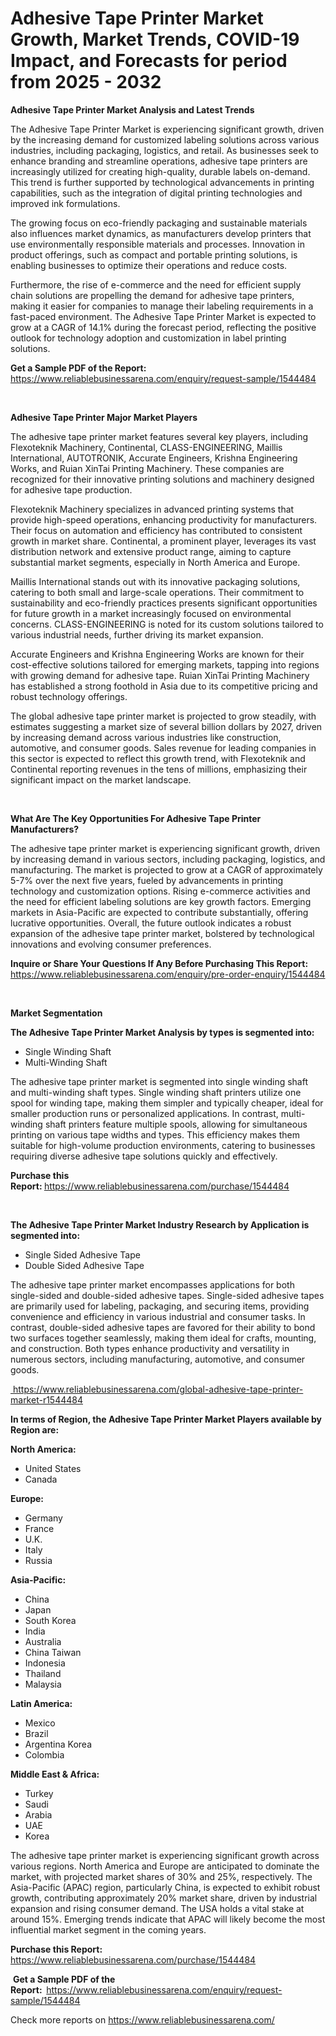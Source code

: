 <p><h1>Adhesive Tape Printer Market Growth, Market Trends, COVID-19 Impact, and Forecasts for period from 2025 - 2032</h1></p><p><strong>Adhesive Tape Printer Market Analysis and Latest Trends</strong></p>
<p><p>The Adhesive Tape Printer Market is experiencing significant growth, driven by the increasing demand for customized labeling solutions across various industries, including packaging, logistics, and retail. As businesses seek to enhance branding and streamline operations, adhesive tape printers are increasingly utilized for creating high-quality, durable labels on-demand. This trend is further supported by technological advancements in printing capabilities, such as the integration of digital printing technologies and improved ink formulations.</p><p>The growing focus on eco-friendly packaging and sustainable materials also influences market dynamics, as manufacturers develop printers that use environmentally responsible materials and processes. Innovation in product offerings, such as compact and portable printing solutions, is enabling businesses to optimize their operations and reduce costs.</p><p>Furthermore, the rise of e-commerce and the need for efficient supply chain solutions are propelling the demand for adhesive tape printers, making it easier for companies to manage their labeling requirements in a fast-paced environment. The Adhesive Tape Printer Market is expected to grow at a CAGR of 14.1% during the forecast period, reflecting the positive outlook for technology adoption and customization in label printing solutions.</p></p>
<p><strong>Get a Sample PDF of the Report:&nbsp;</strong> <a href="https://www.reliablebusinessarena.com/enquiry/request-sample/1544484?utm_campaign=1420&utm_medium=2&utm_source=Github&utm_content=ia&utm_term=08042025&utm_id=adhesive-tape-printer">https://www.reliablebusinessarena.com/enquiry/request-sample/1544484</a></p>
<p>&nbsp;</p>
<p><strong>Adhesive Tape Printer Major Market Players</strong></p>
<p><p>The adhesive tape printer market features several key players, including Flexoteknik Machinery, Continental, CLASS-ENGINEERING, Maillis International, AUTOTRONIK, Accurate Engineers, Krishna Engineering Works, and Ruian XinTai Printing Machinery. These companies are recognized for their innovative printing solutions and machinery designed for adhesive tape production.</p><p>Flexoteknik Machinery specializes in advanced printing systems that provide high-speed operations, enhancing productivity for manufacturers. Their focus on automation and efficiency has contributed to consistent growth in market share. Continental, a prominent player, leverages its vast distribution network and extensive product range, aiming to capture substantial market segments, especially in North America and Europe.</p><p>Maillis International stands out with its innovative packaging solutions, catering to both small and large-scale operations. Their commitment to sustainability and eco-friendly practices presents significant opportunities for future growth in a market increasingly focused on environmental concerns. CLASS-ENGINEERING is noted for its custom solutions tailored to various industrial needs, further driving its market expansion.</p><p>Accurate Engineers and Krishna Engineering Works are known for their cost-effective solutions tailored for emerging markets, tapping into regions with growing demand for adhesive tape. Ruian XinTai Printing Machinery has established a strong foothold in Asia due to its competitive pricing and robust technology offerings.</p><p>The global adhesive tape printer market is projected to grow steadily, with estimates suggesting a market size of several billion dollars by 2027, driven by increasing demand across various industries like construction, automotive, and consumer goods. Sales revenue for leading companies in this sector is expected to reflect this growth trend, with Flexoteknik and Continental reporting revenues in the tens of millions, emphasizing their significant impact on the market landscape.</p></p>
<p>&nbsp;</p>
<p><strong>What Are The Key Opportunities For Adhesive Tape Printer Manufacturers?</strong></p>
<p><p>The adhesive tape printer market is experiencing significant growth, driven by increasing demand in various sectors, including packaging, logistics, and manufacturing. The market is projected to grow at a CAGR of approximately 5-7% over the next five years, fueled by advancements in printing technology and customization options. Rising e-commerce activities and the need for efficient labeling solutions are key growth factors. Emerging markets in Asia-Pacific are expected to contribute substantially, offering lucrative opportunities. Overall, the future outlook indicates a robust expansion of the adhesive tape printer market, bolstered by technological innovations and evolving consumer preferences.</p></p>
<p><strong>Inquire or Share Your Questions If Any Before Purchasing This Report:</strong> <a href="https://www.reliablebusinessarena.com/enquiry/pre-order-enquiry/1544484?utm_campaign=1420&utm_medium=2&utm_source=Github&utm_content=ia&utm_term=08042025&utm_id=adhesive-tape-printer">https://www.reliablebusinessarena.com/enquiry/pre-order-enquiry/1544484</a></p>
<p>&nbsp;</p>
<p><strong>Market Segmentation</strong></p>
<p><strong>The Adhesive Tape Printer Market Analysis by types is segmented into:</strong></p>
<p><ul><li>Single Winding Shaft</li><li>Multi-Winding Shaft</li></ul></p>
<p><p>The adhesive tape printer market is segmented into single winding shaft and multi-winding shaft types. Single winding shaft printers utilize one spool for winding tape, making them simpler and typically cheaper, ideal for smaller production runs or personalized applications. In contrast, multi-winding shaft printers feature multiple spools, allowing for simultaneous printing on various tape widths and types. This efficiency makes them suitable for high-volume production environments, catering to businesses requiring diverse adhesive tape solutions quickly and effectively.</p></p>
<p><strong>Purchase this Report:&nbsp;</strong><a href="https://www.reliablebusinessarena.com/purchase/1544484?utm_campaign=1420&utm_medium=2&utm_source=Github&utm_content=ia&utm_term=08042025&utm_id=adhesive-tape-printer">https://www.reliablebusinessarena.com/purchase/1544484</a></p>
<p>&nbsp;</p>
<p><strong>The Adhesive Tape Printer Market Industry Research by Application is segmented into:</strong></p>
<p><ul><li>Single Sided Adhesive Tape</li><li>Double Sided Adhesive Tape</li></ul></p>
<p><p>The adhesive tape printer market encompasses applications for both single-sided and double-sided adhesive tapes. Single-sided adhesive tapes are primarily used for labeling, packaging, and securing items, providing convenience and efficiency in various industrial and consumer tasks. In contrast, double-sided adhesive tapes are favored for their ability to bond two surfaces together seamlessly, making them ideal for crafts, mounting, and construction. Both types enhance productivity and versatility in numerous sectors, including manufacturing, automotive, and consumer goods.</p></p>
<p><a href="https://www.reliablebusinessarena.com/global-adhesive-tape-printer-market-r1544484?utm_campaign=1420&utm_medium=2&utm_source=Github&utm_content=ia&utm_term=08042025&utm_id=adhesive-tape-printer">&nbsp;https://www.reliablebusinessarena.com/global-adhesive-tape-printer-market-r1544484</a></p>
<p><strong>In terms of Region, the Adhesive Tape Printer Market Players available by Region are:</strong></p>
<p>
    <p> <strong> North America: </strong>
        <ul>
            <li>United States</li>
            <li>Canada</li>
        </ul>
        </p> 
    <p> <strong> Europe: </strong>
        <ul>
            <li>Germany</li>
            <li>France</li>
            <li>U.K.</li>
            <li>Italy</li>
            <li>Russia</li>
        </ul>
        </p> 
    <p> <strong> Asia-Pacific: </strong>
        <ul>
            <li>China</li>
            <li>Japan</li>
            <li>South Korea</li>
            <li>India</li>
            <li>Australia</li>
            <li>China Taiwan</li>
            <li>Indonesia</li>
            <li>Thailand</li>
            <li>Malaysia</li>
        </ul>
        </p> 
    <p> <strong> Latin America: </strong>
        <ul>
            <li>Mexico</li>
            <li>Brazil</li>
            <li>Argentina Korea</li>
            <li>Colombia</li>
        </ul>
        </p> 
    <p> <strong> Middle East & Africa: </strong>
        <ul>
            <li>Turkey</li>
            <li>Saudi</li>
            <li>Arabia</li>
            <li>UAE</li>
            <li>Korea</li>
        </ul>
    </p>
    </p>
<p><p>The adhesive tape printer market is experiencing significant growth across various regions. North America and Europe are anticipated to dominate the market, with projected market shares of 30% and 25%, respectively. The Asia-Pacific (APAC) region, particularly China, is expected to exhibit robust growth, contributing approximately 20% market share, driven by industrial expansion and rising consumer demand. The USA holds a vital stake at around 15%. Emerging trends indicate that APAC will likely become the most influential market segment in the coming years.</p></p>
<p><strong>Purchase this Report: </strong><a href="https://www.reliablebusinessarena.com/purchase/1544484?utm_campaign=1420&utm_medium=2&utm_source=Github&utm_content=ia&utm_term=08042025&utm_id=adhesive-tape-printer">https://www.reliablebusinessarena.com/purchase/1544484</a></p>
<p>&nbsp;<strong>Get a Sample PDF of the Report:&nbsp;&nbsp;</strong><a href="https://www.reliablebusinessarena.com/enquiry/request-sample/1544484?utm_campaign=1420&utm_medium=2&utm_source=Github&utm_content=ia&utm_term=08042025&utm_id=adhesive-tape-printer">https://www.reliablebusinessarena.com/enquiry/request-sample/1544484</a></p>
<p><strong></strong></p>
<p>Check more reports on <a href="https://www.reliablebusinessarena.com/?utm_campaign=1420&utm_medium=2&utm_source=Github&utm_content=ia&utm_term=08042025&utm_id=adhesive-tape-printer">https://www.reliablebusinessarena.com/</a></p>